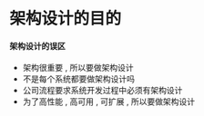 # 架构设计的目的

#### 架构设计的误区

* 架构很重要 , 所以要做架构设计
* 不是每个系统都要做架构设计吗
* 公司流程要求系统开发过程中必须有架构设计
* 为了高性能 , 高可用 , 可扩展 , 所以要做架构设计



